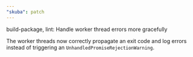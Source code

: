 ```yaml
---
"skuba": patch
---
```


build-package, lint: Handle worker thread errors more gracefully

The worker threads now correctly propagate an exit code and log errors instead of triggering an `UnhandledPromiseRejectionWarning`.
